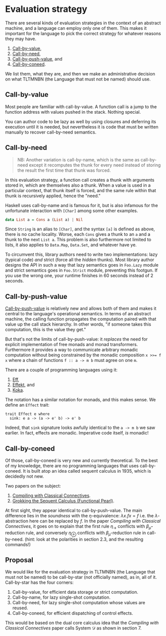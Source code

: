# Evaluation strategy

There are several kinds of evaluation strategies in the context of an abstract machine, and a language can employ only one of them. This makes it important for the language to pick the correct strategy for whatever reasons they may have.

1. [Call-by-value](#call-by-value),
2. [Call-by-need](#call-by-need),
3. [Call-by-push-value](#call-by-push-value), and
4. [Call-by-coneed](#call-by-coneed).

We list them, what they are, and then we make an administrative decision on what TLTMNBN (the Language that must not be named) should use.

## Call-by-value

Most people are familiar with call-by-value. A function call is a jump to the function address with values pushed in the stack. Nothing special.

You can author code to be lazy as well by using closures and deferring its execution until it is needed, but nevertheless it is code that must be written manually to recover call-by-need semantics.

## Call-by-need

> NB: Another variation is call-by-name, which is the same as call-by-need except it recomputes the thunk for every need instead of storing the result the first time that thunk was forced.

In this evaluation strategy, a function call creates a thunk with arguments stored in, which are themselves also a thunk. When a value is used in a particular context, that thunk itself is forced, and the same rule within that thunk is recursively applied, hence the "need."

Haskell uses call-by-name and is famous for it, but is also infamous for the unfortunate interaction with `[Char]` among some other examples.

```hs
data List a = Cons a (List a) | Nil
```

Since `String` is an alias to `[Char]`, and the syntax `[a]` is defined as above, there is no cache locality. Worse, each `Cons` gives a thunk to an `a` and a thunk to the next `List a`. This problem is also furthermore not limited to lists, it also applies to `Data.Map`, `Data.Set`, and whatever have ye.

To circumvent this, library authors need to write two implementations: lazy (typical code) _and_ strict (force all the _hidden_ thunks). Most library author designs the API in such a way that lazy semantics goes in `Foo.Lazy` module and strict semantics goes in `Foo.Strict` module, preventing this footgun. If you use the wrong one, your runtime finishes in 60 seconds instead of 2 seconds.

## Call-by-push-value

[Call-by-push-value](https://en.wikipedia.org/wiki/Call-by-push-value) is relatively new and allows both of them and makes it central to the language's operational semantics. In terms of an abstract machine, the calling function propagates the computation paired with that value up the call stack hierarchy. In other words, "if someone takes this computation, this is the value they get."

But that's not the limits of call-by-push-value: it _replaces_ the need for explicit implementation of free monads and monad transformers. Furthermore it provides a way to communicate arbitrary monadic computation without being constrained by the monadic composition `x >>= f x` where a chain of functions `f :: a -> m b` must agree on one `m`.

There are a couple of programming languages using it:

1. [Eff](https://www.eff-lang.org/learn/),
2. [Effekt](https://effekt-lang.org/), and
3. [Koka](https://koka-lang.github.io/koka/doc/index.html).

The notation  has a similar notation for monads, and this makes sense. We define an `Effect` trait:

```
trait Effect e where
  sink: e a -> (a -> e' b) -> e' b
```

Indeed, that `sink` signature looks awfully identical to the `a -> m b` we saw earlier. In fact, effects are monadic. Imperative code itself, _is_ monadic!

## Call-by-coneed

Of those, call-by-coneed is very new and currently theoretical. To the best of my knowledge, there are no programming languages that uses call-by-coneed. It is built atop an idea called sequent calculus in 1935, which is decidedly not new.

Two papers on the subject:

1. [Compiling with Classical Connectives](https://arxiv.org/pdf/1907.13227).
2. [Grokking the Sequent Calculus (Functional Pearl)](https://arxiv.org/pdf/2406.14719).

At first sight, they appear identical to call-by-push-value. The main difference lies in the _soundness_ with the $\eta$-equivalence: $\lambda x.f x = f$ i.e. the $\lambda$-abstraction here can be replaced by $f$. In the paper *Compiling with Classical Connectives*, it goes on to explain that the first rule $\eta_\rightarrow$ conflicts with $\beta_{\tilde\mu}$-reduction rule, and conversely $\eta_\oplus$ conflicts with $\beta_\mu$-reduction rule in call-by-need. (hint: look at the polarities in section 2.3, and the resulting commands!)

## Proposal

We would like for the evaluation strategy in TLTMNBN (the Language that must not be named) to be call-by-star (not officially named), as in, all of it. Call-by-star has the four corners:

1. Call-by-value, for efficient data storage or strict computation.
2. Call-by-name, for lazy single-shot computation.
3. Call-by-need, for lazy single-shot computation whose values are reused.
4. Call-by-coneed, for efficient dispatching of control effects.

This would be based on the dual core calculus idea that the *Compiling with Classical Connectives* paper calls System $\mathcal{D}$ as shown in section 7.
